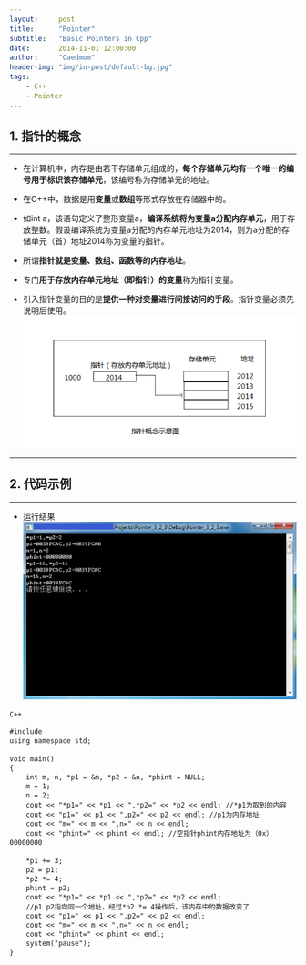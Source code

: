 ```yaml
---
layout:     post
title:      "Pointer"
subtitle:   "Basic Pointers in Cpp"
date:       2014-11-01 12:00:00
author:     "Caedmom"
header-img: "img/in-post/default-bg.jpg"
tags:
    - C++
    - Pointer
---
```



## 1. 指针的概念
---

* 在计算机中，内存是由若干存储单元组成的，**每个存储单元均有一个唯一的编号用于标识该存储单元**，该编号称为存储单元的地址。 

* 在C++中，数据是用**变量**或**数组**等形式存放在存储器中的。 

* 如int a，该语句定义了整形变量a，**编译系统将为变量a分配内存单元**，用于存放整数。假设编译系统为变量a分配的内存单元地址为2014，则为a分配的存储单元（首）地址2014称为变量的指针。  

* 所谓**指针就是变量、数组、函数等的内存地址**。 

* 专门**用于存放内存单元地址（即指针）的变量**称为指针变量。 

* 引入指针变量的目的是**提供一种对变量进行间接访问的手段**。指针变量必须先说明后使用。 
![img](https://github.com/caedmom/caedmom.github.io/blob/master/img/in-post/2015-03-15-Pointer/Pointer0.png?raw=true) 

---

## 2. 代码示例

---

* 运行结果
![img](https://github.com/caedmom/caedmom.github.io/blob/master/img/in-post/2015-03-15-Pointer/Pointer.png?raw=true)

`C++`
<pre><code>#include <iostream>
using namespace std;

void main()
{
	int m, n, *p1 = &m, *p2 = &n, *phint = NULL;
	m = 1;
	n = 2;
	cout << "*p1=" << *p1 << ",*p2=" << *p2 << endl; //*p1为取到的内容
	cout << "p1=" << p1 << ",p2=" << p2 << endl; //p1为内存地址
	cout << "m=" << m << ",n=" << n << endl;
	cout << "phint=" << phint << endl; //空指针phint内存地址为（0x）00000000

	*p1 += 3;
	p2 = p1;
	*p2 *= 4;
	phint = p2;
	cout << "*p1=" << *p1 << ",*p2=" << *p2 << endl; 
	//p1 p2指向同一个地址，经过*p2 *= 4操作后，该内存中的数据改变了
	cout << "p1=" << p1 << ",p2=" << p2 << endl;
	cout << "m=" << m << ",n=" << n << endl;
	cout << "phint=" << phint << endl;
	system("pause");
} 
</code></pre> 